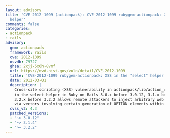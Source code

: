 ```yaml
---
layout: advisory
title: 'CVE-2012-1099 (actionpack): CVE-2012-1099 rubygem-actionpack: XSS in the "select"
  helper'
comments: false
categories:
- actionpack
- rails
advisory:
  gem: actionpack
  framework: rails
  cve: 2012-1099
  osvdb: 79727
  ghsa: 2xjj-5x6h-8vmf
  url: https://nvd.nist.gov/vuln/detail/CVE-2012-1099
  title: 'CVE-2012-1099 rubygem-actionpack: XSS in the "select" helper'
  date: 2012-03-01
  description: |
    Cross-site scripting (XSS) vulnerability in actionpack/lib/action_view/helpers/form_options_helper.rb
    in the select helper in Ruby on Rails 3.0.x before 3.0.12, 3.1.x before 3.1.4, and
    3.2.x before 3.2.2 allows remote attackers to inject arbitrary web script or HTML
    via vectors involving certain generation of OPTION elements within SELECT elements.
  cvss_v2: 4.3
  patched_versions:
  - "~> 3.0.12"
  - "~> 3.1.4"
  - ">= 3.2.2"
---
```

